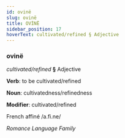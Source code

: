 ```yaml
---
id: ovinë
slug: ovinë
title: OVİNË
sidebar_position: 17
hoverText: cultivated/refined § Adjective
---
```


### ovinë

*cultivated/refined* **§** Adjective

**Verb**: to be cultivated/refined

**Noun**: cultivatedness/refinedness

**Modifier**: cultivated/refined

French affiné /a.fi.ne/

*Romance Language Family*